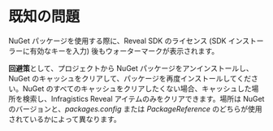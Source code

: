 # 既知の問題

NuGet パッケージを使用する際に、Reveal SDK のライセンス (SDK インストーラーに有効なキーを入力) 後もウォーターマークが表示されます。
    
**回避策**として、プロジェクトから NuGet パッケージをアンインストールし、NuGet のキャッシュをクリアして、パッケージを再度インストールしてください。NuGet のすべてのキャッシュをクリアしたくない場合、キャッシュした場所を検索し、Infragistics Reveal アイテムのみをクリアできます。場所は NuGet のバージョンと、*packages.config* または *PackageReference* のどちらが使用されているかによって異なります。